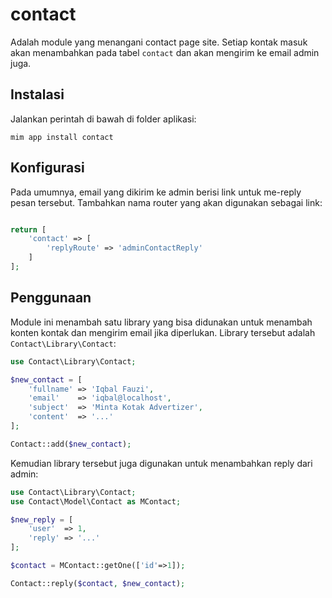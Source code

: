 # contact

Adalah module yang menangani contact page site. Setiap kontak masuk akan menambahkan pada tabel `contact` dan akan mengirim ke email admin juga.

## Instalasi

Jalankan perintah di bawah di folder aplikasi:

```
mim app install contact
```

## Konfigurasi

Pada umumnya, email yang dikirim ke admin berisi link untuk me-reply pesan tersebut. Tambahkan nama router yang
akan digunakan sebagai link:

```php

return [
    'contact' => [
        'replyRoute' => 'adminContactReply'
    ]
];
```

## Penggunaan

Module ini menambah satu library yang bisa didunakan untuk menambah konten kontak dan mengirim email
jika diperlukan. Library tersebut adalah `Contact\Library\Contact`:

```php
use Contact\Library\Contact;

$new_contact = [
    'fullname' => 'Iqbal Fauzi',
    'email'    => 'iqbal@localhost',
    'subject'  => 'Minta Kotak Advertizer',
    'content'  => '...'
];

Contact::add($new_contact);
```

Kemudian library tersebut juga digunakan untuk menambahkan reply dari admin:

```php
use Contact\Library\Contact;
use Contact\Model\Contact as MContact;

$new_reply = [
    'user'  => 1,
    'reply' => '...'
];

$contact = MContact::getOne(['id'=>1]);

Contact::reply($contact, $new_contact);
```